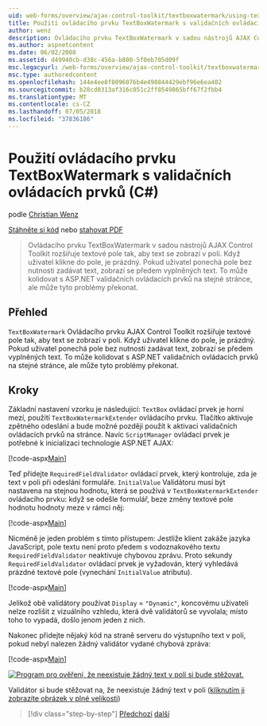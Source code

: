 ```yaml
---
uid: web-forms/overview/ajax-control-toolkit/textboxwatermark/using-textboxwatermark-with-validation-controls-cs
title: Použití ovládacího prvku TextBoxWatermark s validačních ovládacích prvků (C#) | Dokumentace Microsoftu
author: wenz
description: Ovládacího prvku TextBoxWatermark v sadou nástrojů AJAX Control Toolkit rozšiřuje textové pole tak, aby text se zobrazí v poli. Když uživatel klikne do pole, to jsem...
ms.author: aspnetcontent
ms.date: 06/02/2008
ms.assetid: d49940cb-d38c-456a-b800-5f0eb705d09f
msc.legacyurl: /web-forms/overview/ajax-control-toolkit/textboxwatermark/using-textboxwatermark-with-validation-controls-cs
msc.type: authoredcontent
ms.openlocfilehash: 144e4ee8f8096076b4e498844429ebf96e6ea402
ms.sourcegitcommit: b28cd0313af316c051c2ff8549865bff67f2fbb4
ms.translationtype: MT
ms.contentlocale: cs-CZ
ms.lasthandoff: 07/05/2018
ms.locfileid: "37836186"
---
```

<a name="using-textboxwatermark-with-validation-controls-c"></a>Použití ovládacího prvku TextBoxWatermark s validačních ovládacích prvků (C#)
====================
podle [Christian Wenz](https://github.com/wenz)

[Stáhněte si kód](http://download.microsoft.com/download/9/3/f/93f8daea-bebd-4821-833b-95205389c7d0/TextBoxWatermark2.cs.zip) nebo [stahovat PDF](http://download.microsoft.com/download/b/6/a/b6ae89ee-df69-4c87-9bfb-ad1eb2b23373/textboxwatermark2CS.pdf)

> Ovládacího prvku TextBoxWatermark v sadou nástrojů AJAX Control Toolkit rozšiřuje textové pole tak, aby text se zobrazí v poli. Když uživatel klikne do pole, je prázdný. Pokud uživatel ponechá pole bez nutnosti zadávat text, zobrazí se předem vyplněných text. To může kolidovat s ASP.NET validačních ovládacích prvků na stejné stránce, ale může tyto problémy překonat.


## <a name="overview"></a>Přehled

`TextBoxWatermark` Ovládacího prvku AJAX Control Toolkit rozšiřuje textové pole tak, aby text se zobrazí v poli. Když uživatel klikne do pole, je prázdný. Pokud uživatel ponechá pole bez nutnosti zadávat text, zobrazí se předem vyplněných text. To může kolidovat s ASP.NET validačních ovládacích prvků na stejné stránce, ale může tyto problémy překonat.

## <a name="steps"></a>Kroky

Základní nastavení vzorku je následující: `TextBox` ovládací prvek je horní mezí, použití `TextBoxWatermarkExtender` ovládacího prvku. Tlačítko aktivuje zpětného odeslání a bude možné později použít k aktivaci validačních ovládacích prvků na stránce. Navíc `ScriptManager` ovládací prvek je potřebné k inicializaci technologie ASP.NET AJAX:

[!code-aspx[Main](using-textboxwatermark-with-validation-controls-cs/samples/sample1.aspx)]

Teď přidejte `RequiredFieldValidator` ovládací prvek, který kontroluje, zda je text v poli při odeslání formuláře. `InitialValue` Validátoru musí být nastavena na stejnou hodnotu, která se používá v `TextBoxWatermarkExtender` ovládacího prvku: když se odešle formulář, beze změny textové pole hodnotu hodnoty meze v rámci něj:

[!code-aspx[Main](using-textboxwatermark-with-validation-controls-cs/samples/sample2.aspx)]

Nicméně je jeden problém s tímto přístupem: Jestliže klient zakáže jazyka JavaScript, pole textu není proto předem s vodoznakového textu `RequiredFieldValidator` neaktivuje chybovou zprávu. Proto sekundy `RequiredFieldValidator` ovládací prvek je vyžadován, který vyhledává prázdné textové pole (vynechání `InitialValue` atributu).

[!code-aspx[Main](using-textboxwatermark-with-validation-controls-cs/samples/sample3.aspx)]

Jelikož obě validátory používat `Display` = `"Dynamic"`, koncovému uživateli nelze rozlišit z vizuálního vzhledu, která dvě validátorů se vyvolala; místo toho to vypadá, došlo jenom jeden z nich.

Nakonec přidejte nějaký kód na straně serveru do výstupního text v poli, pokud nebyl nalezen žádný validátor vydané chybová zpráva:

[!code-aspx[Main](using-textboxwatermark-with-validation-controls-cs/samples/sample4.aspx)]


[![Program pro ověření, že neexistuje žádný text v poli si bude stěžovat.](using-textboxwatermark-with-validation-controls-cs/_static/image2.png)](using-textboxwatermark-with-validation-controls-cs/_static/image1.png)

Validátor si bude stěžovat na, že neexistuje žádný text v poli ([kliknutím ji zobrazíte obrázek v plné velikosti](using-textboxwatermark-with-validation-controls-cs/_static/image3.png))

> [!div class="step-by-step"]
> [Předchozí](using-textboxwatermark-in-a-formview-cs.md)
> [další](using-textboxwatermark-in-a-formview-vb.md)
